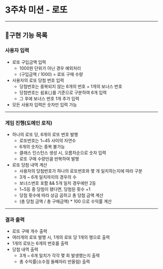 # 3주차 미션 - 로또

---

## 📝구현 기능 목록

### 사용자 입력

- 로또 구입금액 입력
  - 1000원 단위가 아닌 경우 예외처리
  - (구입금액 / 1000) = 로또 구매 수량
- 사용자의 로또 당첨 번호 입력
  - 당첨번호는 중복되지 않는 6개의 번호 + 1개의 보너스 번호
  - 당첨번호는 쉼표(,)를 기준으로 구분하여 6개 입력
  - 그 후에 보너스 번호 1개 추가 입력
- 모든 사용자 입력은 숫자만 입력 가능

---

### 게임 진행(도메인 로직)

- 하나의 로또 당, 6개의 로또 번호 발행
  - 로또번호는 1~45 사이의 자연수
  - 6개의 숫자는 중복 불가능
  - 클래스 인스턴스 생성 시, 오름차순으로 숫자 입력
  - 로또 구매 수량만큼 반복하여 발행
- 로또 당첨 내역 계산
  - 사용자의 당첨번호가 하나의 로또번호와 몇 개 일치하는지에 따라 구분
  - 3개 ~ 6개 일치까지의 경우의 수
  - 보너스번호 포함 && 5개 일치 경우에만 2등
  - 1~5등 중 당첨이 됐다면, 당첨된 횟수 +1
  - 당첨 횟수에 따라 상금 곱하고 총 당첨 금액 계산
  - (총 당첨 금액 / 총 구매금액) \* 100 으로 수익률 계산

---

### 결과 출력

- 로또 구매 개수 출력
- 여러개의 로또 발행 시, 1개의 로또 당 1개의 행으로 출력
- 1개의 로또는 6개의 번호를 출력
- 당첨 내역 출력
  - 3개 ~ 6개 일치가 각각 몇 회 발생했는지 출력
  - 총 수익률(소수점 둘째자리 반올림) 출력
